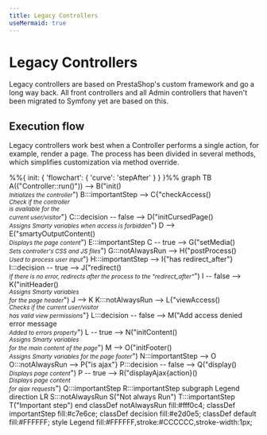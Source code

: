 ```yaml
---
title: Legacy Controllers
useMermaid: true
---
```


# Legacy Controllers

Legacy controllers are based on PrestaShop's custom framework and go a long way back. All front controllers and all Admin controllers that haven't been migrated to Symfony yet are based on this.

## Execution flow

Legacy controllers work best when a Controller performs a single action, for example, render a page. The process has been divided in several methods, which simplifies customization via method override.

<div class='mermaid'>
%%{ init: { 'flowchart': { 'curve': 'stepAfter' } } }%%
graph TB
    A(("Controller::run()")) --> B("init()<br><i><small>Initializes the controller</small></i>")    
    B:::importantStep --> C{"checkAccess()<br><i><small>Check if the controller<br>is available for the<br> current user/visitor</small></i>"}
    C:::decision -- false --> D("initCursedPage()<br><i><small>Assigns Smarty variables when access is forbidden</small></i>")
    D --> E("smartyOutputContent()<br><i><small>Displays the page content</small></i>")
    E:::importantStep
    C -- true --> G("setMedia()<br><i><small>Sets controller's CSS and JS files</small></i>")
    G:::notAlwaysRun --> H("postProcess()<br><i><small>Used to process user input</small></i>")
    H:::importantStep --> I{"has redirect_after"}
    I:::decision -- true --> J("redirect()<br><i><small>If there is no error, redirects after the process to the &quot;redirect_after&quot;</small></i>")
    I -- false --> K("initHeader()<br><i><small>Assigns Smarty variables<br>for the page header</small></i>")
    J --> K
    K:::notAlwaysRun --> L{"viewAccess()<br><i><small>Checks if the current user/visitor<br>has valid view permissions</small></i>"}
    L:::decision -- false --> M("Add access denied error message<br><i><small>Added to errors property</small></i>")
    L -- true --> N("initContent()<br><i><small>Assigns Smarty variables<br>for the main content of the page</small></i>")
    M --> O("initFooter()<br><i><small>Assigns Smarty variables for the page footer</small></i>")
    N:::importantStep --> O
    O:::notAlwaysRun --> P{"is ajax"}
    P:::decision -- false --> Q("display()<br><i><small>Displays page content</small></i>")
    P -- true --> R("displayAjax{action}()<br><i><small>Displays page content<br>for ajax requests</small></i>")
    Q:::importantStep
    R:::importantStep
    subgraph Legend
        direction LR
        S:::notAlwaysRun
        S("Not always Run")
        T:::importantStep
        T("Important step")
    end
    classDef notAlwaysRun fill:#fff0c4;
    classDef importantStep fill:#c7e6ce;
    classDef decision fill:#e2d0e5;
    classDef default fill:#FFFFFF;
    style Legend fill:#FFFFFF,stroke:#CCCCCC,stroke-width:1px;
</div>